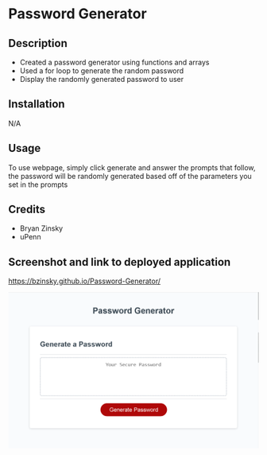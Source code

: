 # Password Generator

## Description

- Created a password generator using functions and arrays
- Used a for loop to generate the random password
- Display the randomly generated password to user

## Installation

N/A

## Usage

To use webpage, simply click generate and answer the prompts that follow, the password will be randomly generated based off of the parameters you set in the prompts

## Credits

- Bryan Zinsky
- uPenn





## Screenshot and link to deployed application
https://bzinsky.github.io/Password-Generator/


![Screenshot of Application](./Assets/Screenshot.png)